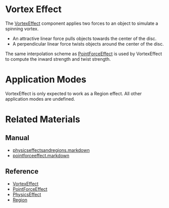 # Vortex Effect

The [VortexEffect](https://plasmaengine.github.io/PlasmaDocs/Plasma1/C++/code_reference/class_reference/vortexeffect.markdown) component applies two forces to an object to simulate a spinning vortex.
 - An attractive linear force pulls objects towards the center of the disc.
 - A perpendicular  linear force twists objects around the center of the disc.

The same interpolation scheme as [PointForceEffect](https://plasmaengine.github.io/PlasmaDocs/Plasma1/Editor/physics/physicseffectsandregions/pointforceeffect.markdown) is used by VortexEffect to compute the inward strength and twist strength.

# Application Modes
VortexEffect is only expected to work as a Region effect. All other application modes are undefined.

# Related Materials
## Manual
- [physicseffectsandregions.markdown](https://plasmaengine.github.io/PlasmaDocs/Plasma1/Editor/physics/physicseffectsandregions.markdown)
- [pointforceeffect.markdown](https://plasmaengine.github.io/PlasmaDocs/Plasma1/Editor/physics/physicseffectsandregions/pointforceeffect.markdown)

## Reference
- [VortexEffect](https://plasmaengine.github.io/PlasmaDocs/Plasma1/C++/code_reference/class_reference/vortexeffect.markdown)
- [PointForceEffect](https://plasmaengine.github.io/PlasmaDocs/Plasma1/C++/code_reference/class_reference/pointforceeffect.markdown)
- [PhysicsEffect](https://plasmaengine.github.io/PlasmaDocs/Plasma1/C++/code_reference/class_reference/physicseffect.markdown)
- [Region](https://plasmaengine.github.io/PlasmaDocs/Plasma1/C++/code_reference/class_reference/region.markdown) 

 